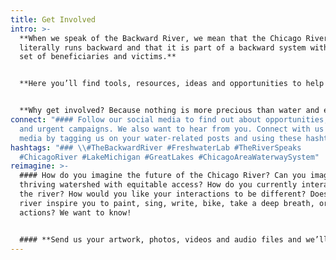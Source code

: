 ```yaml
---
title: Get Involved
intro: >-
  **When we speak of the Backward River, we mean that the Chicago River
  literally runs backward and that it is part of a backward system with a skewed
  set of beneficiaries and victims.** 


  **Here you’ll find tools, resources, ideas and opportunities to help you value fresh water, heal our shared sources, dismantle environmental racism, establish a reciprocal relationship with nature, expose the disparities of water infrastructure and policy, create socially engaged art, and transform our economic models from extractive to circular.** 


  **Why get involved? Because nothing is more precious than water and everyone who lives around it has a stake in its future.**
connect: "#### Follow our social media to find out about opportunities, events,
  and urgent campaigns. We also want to hear from you. Connect with us on social
  media by tagging us on your water-related posts and using these hashtags."
hashtags: "### \\#TheBackwardRiver #FreshwaterLab #TheRiverSpeaks
  #ChicagoRiver #LakeMichigan #GreatLakes #ChicagoAreaWaterwaySystem"
reimagine: >-
  #### How do you imagine the future of the Chicago River? Can you imagine a
  thriving watershed with equitable access? How do you currently interact with
  the river? How would you like your interactions to be different? Does the
  river inspire you to paint, sing, write, bike, take a deep breath, or organize
  actions? We want to know!


  #### **Send us your artwork, photos, videos and audio files and we’ll feature them on our social media and website.**
---
```

